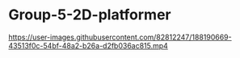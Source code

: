 # Group-5-2D-platformer

https://user-images.githubusercontent.com/82812247/188190669-43513f0c-54bf-48a2-b26a-d2fb036ac815.mp4

